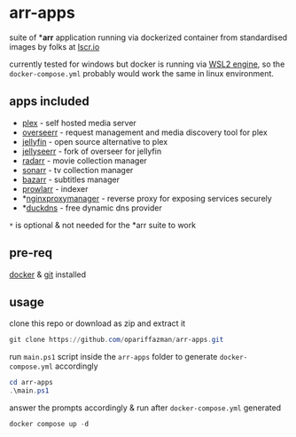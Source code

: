 # arr-apps

suite of ***arr** application running via dockerized container from standardised images by folks at [lscr.io](https://www.linuxserver.io/)

currently tested for windows but docker is running via [WSL2 engine](https://learn.microsoft.com/en-us/windows/wsl/install), so the `docker-compose.yml` probably would work the same in linux environment.

## apps included

- [plex](https://www.plex.tv/) - self hosted media server
- [overseerr](https://overseerr.dev/) - request management and media discovery tool for plex
- [jellyfin](https://jellyfin.org/) - open source alternative to plex
- [jellyseerr](https://github.com/Fallenbagel/jellyseerr) - fork of overseer for jellyfin
- [radarr](https://radarr.video/) - movie collection manager
- [sonarr](https://sonarr.tv/) - tv collection manager
- [bazarr](https://www.bazarr.media/) - subtitles manager
- [prowlarr](https://wiki.servarr.com/en/prowlarr) - indexer
- *[nginxproxymanager](https://nginxproxymanager.com/) - reverse proxy for exposing services securely
- *[duckdns](https://www.duckdns.org/) - free dynamic dns provider

`*` is optional & not needed for the *arr suite to work

## pre-req

[docker](https://www.docker.com) & [git](https://git-scm.com/download) installed

## usage

clone this repo or download as zip and extract it
```powershell
git clone https://github.com/opariffazman/arr-apps.git
```

run `main.ps1` script inside the `arr-apps` folder to generate `docker-compose.yml` accordingly
```powershell
cd arr-apps
.\main.ps1
```

answer the prompts accordingly & run after `docker-compose.yml` generated
```powershell
docker compose up -d
```